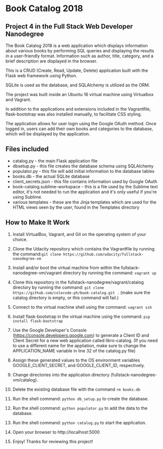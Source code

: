 # Book Catalog 2018 #
## Project 4 in the Full Stack Web Developer Nanodegree ##

The Book Catalog 2018 is a web application which displays information about various books by performing SQL queries and displaying the results in a user-friendly format. Information such as author, title, category, and a brief description are displayed in the browser.

This is a CRUD (Create, Read, Update, Delete) application built with the Flask web framework using Python.

SQLite is used as the database, and SQLAlchemy is utilized as the ORM.

The project was built inside an Ubuntu 16 virtual machine using Virtualbox and Vagrant.

In addition to the applications and extensions included in the Vagrantfile, flask-bootstrap was also installed manually, to facilitate CSS styling.

The application allows for user login using the Google OAuth method. Once logged in, users can add their own books and categories to the database, which will be displayed by the application.

## Files included ##

* catalog.py - the main Flask application file
* dbsetup.py - this file creates the database schema using SQLAlchemy
* populator.py - this file will add initial information to the database tables
* books.db - the actual SQLite database
* client_secrets.json - this file contains information used by Google OAuth
* book-catalog.sublime-workspace - this is a file used by the Sublime text editor, it's not needed to run the application and it's only useful if you're using Sublime.
* various templates - these are the Jinja templates which are used for the HTML views seen by the user, found in the Templates directory

## How to Make It Work ##

1. Install VirtualBox, Vagrant, and Git on the operating system of your choice.

2. Clone the Udacity repository which contains the Vagrantfile by running the command:`git clone https://github.com/udacity/fullstack-nanodegree-vm`

3. Install and/or boot the virtual machine from within the fullstack-nanodegree-vm/vagrant directory by running the command: `vagrant up`

4. Clone this repository in the fullstack-nanodegree/vagrant/catalog directory by running the command: `git clone https://github.com/colecode-ph/book-catalog.git .` (make sure the catalog directory is empty, or this command will fail.)

5. Connect to the virtual machine shell using the command: `vagrant ssh`

6. Install flask-bootstrap in the virtual machine using the command: `pip install flask-bootstrap`

7. Use the Google Developer's Console (https://console.developers.google.com) to generate a Client ID and Client Secret for a new web application called libro-catalog. (If you need to use a different name for the appliation, make sure to change the APPLICATION_NAME variable in line 32 of the catalog.py file)

8. Assign these generated values to the OS environment variables GOOGLE_CLIENT_SECRET, and GOOGLE_CLIENT_ID, respectively.

9. Change directories into the application directory (fullstack-nanodegree-vm/catalog).

10. Delete the existing database file with the command `rm books.db`

11. Run the shell command: `python db_setup.py` to create the database.

12. Run the shell command: `python populator.py` to add the data to the database.

13. Run the shell command: `python catalog.py` to start the application.

14. Open your browser to http://localhost:5000

15. Enjoy! Thanks for reviewing this project!



